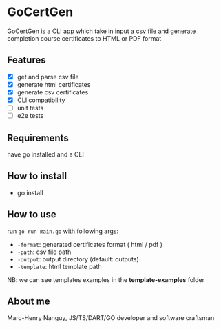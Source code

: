 # GoCertGen

GoCertGen is a CLI app which take in input a csv file and generate 
completion course certificates to HTML or PDF format


## Features
- [X] get and parse csv file 
- [X] generate html certificates
- [X] generate csv certificates
- [X] CLI compatibility
- [ ] unit tests
- [ ] e2e tests

## Requirements
have go installed and a CLI

## How to install
- go install

## How to use
run `go run main.go` with following args:
- `-format`: generated certificates format ( html / pdf )
- `-path`: csv file path
-  `-output`: output directory (default: outputs)
- `-template`: html template path

NB: we can see templates examples in the **template-examples** folder

## About me
Marc-Henry Nanguy, JS/TS/DART/GO developer and software craftsman